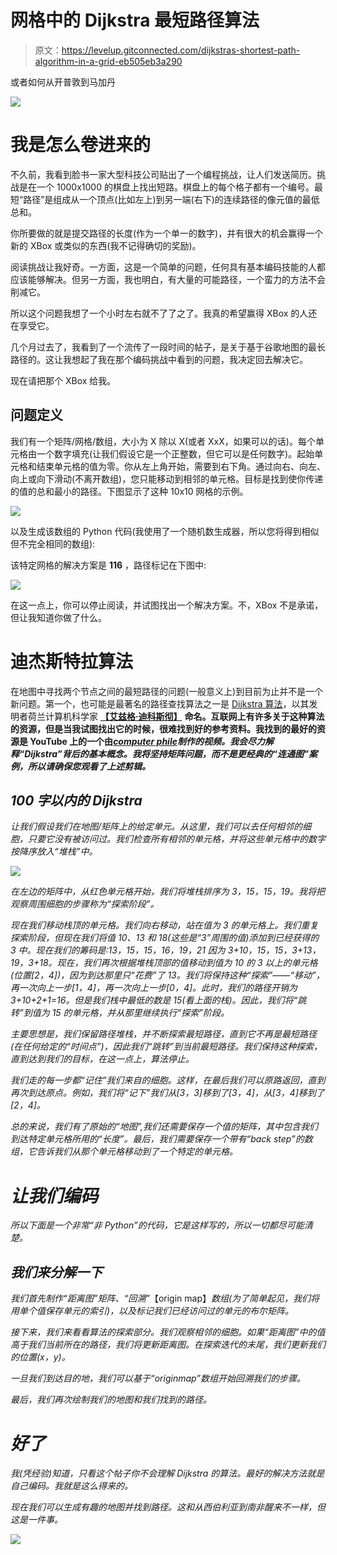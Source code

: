 # 网格中的 Dijkstra 最短路径算法

> 原文：<https://levelup.gitconnected.com/dijkstras-shortest-path-algorithm-in-a-grid-eb505eb3a290>

或者如何从开普敦到马加丹

![](img/2fd0d5470b79d234473a3a6889440f3d.png)

# 我是怎么卷进来的

不久前，我看到脸书一家大型科技公司贴出了一个编程挑战，让人们发送简历。挑战是在一个 1000x1000 的棋盘上找出短路。棋盘上的每个格子都有一个编号。最短“路径”是组成从一个顶点(比如左上)到另一端(右下)的连续路径的像元值的最低总和。

你所要做的就是提交路径的长度(作为一个单一的数字)，并有很大的机会赢得一个新的 XBox 或类似的东西(我不记得确切的奖励)。

阅读挑战让我好奇。一方面，这是一个简单的问题，任何具有基本编码技能的人都应该能够解决。但另一方面，我也明白，有大量的可能路径，一个蛮力的方法不会削减它。

所以这个问题我想了一个小时左右就不了了之了。我真的希望赢得 XBox 的人还在享受它。

几个月过去了，我看到了一个流传了一段时间的帖子，是关于基于谷歌地图的最长路径的。这让我想起了我在那个编码挑战中看到的问题，我决定回去解决它。

现在请把那个 XBox 给我。

## 问题定义

我们有一个矩阵/网格/数组，大小为 X 除以 X(或者 XxX，如果可以的话)。每个单元格由一个数字填充(让我们假设它是一个正整数，但它可以是任何数字)。起始单元格和结束单元格的值为零。你从左上角开始，需要到右下角。通过向右、向左、向上或向下滑动(不离开数组)，您只能移动到相邻的单元格。目标是找到使你传递的值的总和最小的路径。下图显示了这种 10x10 网格的示例。

![](img/1bc42de1f281b5de0e7aaa67284e1761.png)

以及生成该数组的 Python 代码(我使用了一个随机数生成器，所以您将得到相似但不完全相同的数组):

该特定网格的解决方案是 **116** ，路径标记在下图中:

![](img/d4f20a4542f043e107ed2ef749052b43.png)

在这一点上，你可以停止阅读，并试图找出一个解决方案。不，XBox 不是承诺，但让我知道你做了什么。

# **迪杰斯特拉算法**

在地图中寻找两个节点之间的最短路径的问题(一般意义上)到目前为止并不是一个新问题。第一个，也可能是最著名的路径查找算法之一是 [Dijkstra 算法](https://en.wikipedia.org/wiki/Dijkstra%27s_algorithm)，以其发明者荷兰计算机科学家 [**【艾兹格·迪科斯彻】**](https://en.wikipedia.org/wiki/Edsger_W._Dijkstra) **命名。互联网上有许多关于这种算法的资源，但是当我试图找出它的时候，很难找到好的参考资料。我找到的最好的资源是 YouTube 上的一个由[*computer phile*](https://www.youtube.com/watch?v=GazC3A4OQTE)*制作的视频。我会尽力解释“Dijkstra”背后的基本概念。我将坚持矩阵问题，而不是更经典的“连通图”案例，所以请确保您观看了上述剪辑。***

## *100 字以内的 Dijkstra*

*让我们假设我们在地图/矩阵上的给定单元。从这里，我们可以去任何相邻的细胞，只要它没有被访问过。我们检查所有相邻的单元格，并将这些单元格中的数字按降序放入“堆栈”中。*

*![](img/06d4e4d0dd456ed27261a694b70f53b7.png)*

*在左边的矩阵中，从红色单元格开始，我们将堆栈排序为 3，15，15，19。我将把观察周围细胞的步骤称为“探索阶段”。*

*现在我们移动栈顶的单元格。我们向右移动，站在值为 3 的单元格上。我们重复探索阶段，但现在我们将值 10、13 和 18(这些是“3”周围的值)添加到已经获得的 3 中。现在我们的筹码是:13，15，15，16，19，21 因为 3+10，15，15，3+13，19，3+18。现在，我们再次根据堆栈顶部的值移动到值为 10 的 3 以上的单元格(位置[2，4])，因为到达那里只“花费”了 13。我们将保持这种“探索”——“移动”，再一次向上一步[1，4]，再一次向上一步[0，4]。此时，我们的路径开销为 3+10+2+1=16。但是我们栈中最低的数是 15(看上面的栈)。因此，我们将“跳转”到值为 15 的单元格，并从那里继续执行“探索”阶段。*

*主要思想是，我们保留路径堆栈，并不断探索最短路径，直到它不再是最短路径(在任何给定的“时间点”)，因此我们“跳转”到当前最短路径。我们保持这种探索，直到达到我们的目标，在这一点上，算法停止。*

*我们走的每一步都“记住”我们来自的细胞。这样，在最后我们可以原路返回，直到再次到达原点。例如，我们将“记下”我们从[3，3]移到了[3，4]，从[3，4]移到了[2，4]。*

*总的来说，我们有了原始的“地图”,我们还需要保存一个值的矩阵，其中包含我们到达特定单元格所用的“长度”。最后，我们需要保存一个带有“back step”的数组，它告诉我们从那个单元格移动到了一个特定的单元格。*

# *让我们编码*

*所以下面是一个非常“非 Python”的代码，它是这样写的，所以一切都尽可能清楚。*

## *我们来分解一下*

*我们首先制作“距离图”矩阵、“回溯”*【origin map】*数组(为了简单起见，我们将用单个值保存单元的索引)，以及标记我们已经访问过的单元的布尔矩阵。*

*接下来，我们来看看算法的探索部分。我们观察相邻的细胞。如果“距离图”中的值高于我们当前所在的路径，我们将更新距离图。在探索迭代的末尾，我们更新我们的位置(x，y)。*

*一旦我们到达目的地，我们可以基于“originmap”数组开始回溯我们的步骤。*

*最后，我们再次绘制我们的地图和我们找到的路径。*

# *好了*

*我(凭经验)知道，只看这个帖子你不会理解 Dijkstra 的算法。最好的解决方法就是自己编码。我就是这么得来的。*

*现在我们可以生成有趣的地图并找到路径。这和从西伯利亚到南非醒来不一样，但这是一件事。*

*![](img/7d479be9771ab3748920b1fd4851ced1.png)*